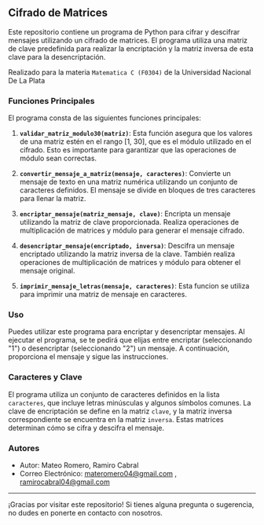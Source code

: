 ## Cifrado de Matrices

Este repositorio contiene un programa de Python para cifrar y descifrar mensajes utilizando un cifrado de matrices. El programa utiliza una matriz de clave predefinida para realizar la encriptación y la matriz inversa de esta clave para la desencriptación.

Realizado para la materia `Matematica C (F0304)` de la Universidad Nacional De La Plata

### Funciones Principales

El programa consta de las siguientes funciones principales:

1. **`validar_matriz_modulo30(matriz)`**: Esta función asegura que los valores de una matriz estén en el rango [1, 30], que es el módulo utilizado en el cifrado. Esto es importante para garantizar que las operaciones de módulo sean correctas.

2. **`convertir_mensaje_a_matriz(mensaje, caracteres)`**: Convierte un mensaje de texto en una matriz numérica utilizando un conjunto de caracteres definidos. El mensaje se divide en bloques de tres caracteres para llenar la matriz.

3. **`encriptar_mensaje(matriz_mensaje, clave)`**: Encripta un mensaje utilizando la matriz de clave proporcionada. Realiza operaciones de multiplicación de matrices y módulo para generar el mensaje cifrado.

4. **`desencriptar_mensaje(encriptado, inversa)`**: Descifra un mensaje encriptado utilizando la matriz inversa de la clave. También realiza operaciones de multiplicación de matrices y módulo para obtener el mensaje original.

5. **`imprimir_mensaje_letras(mensaje, caracteres)`**: Esta funcion se utiliza para imprimir una matriz de mensaje en caracteres.

### Uso

Puedes utilizar este programa para encriptar y desencriptar mensajes. Al ejecutar el programa, se te pedirá que elijas entre encriptar (seleccionando "1") o desencriptar (seleccionando "2") un mensaje. A continuación, proporciona el mensaje y sigue las instrucciones.

### Caracteres y Clave

El programa utiliza un conjunto de caracteres definidos en la lista `caracteres`, que incluye letras minúsculas y algunos símbolos comunes. La clave de encriptación se define en la matriz `clave`, y la matriz inversa correspondiente se encuentra en la matriz `inversa`. Estas matrices determinan cómo se cifra y descifra el mensaje.

### Autores

- Autor: Mateo Romero, Ramiro Cabral
- Correo Electrónico: materomero04@gmail.com , ramirocabral04@gmail.com
---

¡Gracias por visitar este repositorio! Si tienes alguna pregunta o sugerencia, no dudes en ponerte en contacto con nosotros.